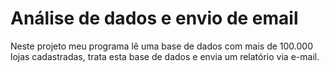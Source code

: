 # Análise de dados e envio de email
 
Neste projeto meu programa lê uma base de dados com mais de 100.000 lojas cadastradas, trata esta base de dados e envia um relatório via e-mail.
